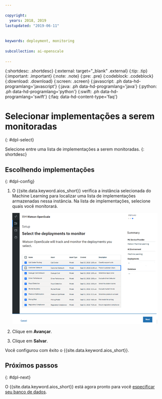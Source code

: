 ```yaml
---

copyright:
  years: 2018, 2019
lastupdated: "2019-06-11"


keywords: deployment, monitoring 

subcollection: ai-openscale

---
```


{:shortdesc: .shortdesc}
{:external: target="_blank" .external}
{:tip: .tip}
{:important: .important}
{:note: .note}
{:pre: .pre}
{:codeblock: .codeblock}
{:download: .download}
{:screen: .screen}
{:javascript: .ph data-hd-programlang='javascript'}
{:java: .ph data-hd-programlang='java'}
{:python: .ph data-hd-programlang='python'}
{:swift: .ph data-hd-programlang='swift'}
{:faq: data-hd-content-type='faq'}

# Selecionar implementações a serem monitoradas
{: #dpl-select}

Selecione entre uma lista de implementações a serem monitoradas.
{: shortdesc}

## Escolhendo implementações
{: #dpl-config}

1.  O {{site.data.keyword.aios_short}} verifica a instância selecionada do Machine Learning para localizar uma lista de implementações armazenadas nessa instância. Na lista de implementações, selecione quais você monitorará.

    ![Select deployments](images/gs-config-deploy.png)

1.  Clique em **Avançar**.
1.  Clique em **Salvar**.

Você configurou com êxito o {{site.data.keyword.aios_short}}.

## Próximos passos
{: #dpl-next}

O {{site.data.keyword.aios_short}} está agora pronto para você [especificar seu banco de dados](/docs/services/ai-openscale?topic=ai-openscale-cdb-connect).
